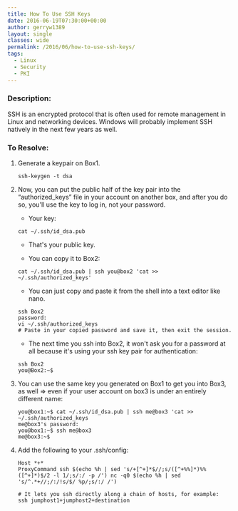 ```yaml
---
title: How To Use SSH Keys
date: 2016-06-19T07:30:00+00:00
author: gerryw1389
layout: single
classes: wide
permalink: /2016/06/how-to-use-ssh-keys/
tags:
  - Linux
  - Security
  - PKI
---
```

<!--more-->

### Description:

SSH is an encrypted protocol that is often used for remote management in Linux and networking devices. Windows will probably implement SSH natively in the next few years as well.

### To Resolve:

1. Generate a keypair on Box1.

   ```shell
   ssh-keygen -t dsa
   ```

2. Now, you can put the public half of the key pair into the &#8220;authorized_keys&#8221; file in your account on another box, and after you do so, you'll use the key to log in, not your password.

   - Your key:

   ```shell
   cat ~/.ssh/id_dsa.pub
   ```

   - That's your public key.

   - You can copy it to Box2:

   ```shell
   cat ~/.ssh/id_dsa.pub | ssh you@box2 'cat >> ~/.ssh/authorized_keys'
   ```

   - You can just copy and paste it from the shell into a text editor like nano.

   ```escape
   ssh Box2  
   password:  
   vi ~/.ssh/authorized_keys
   # Paste in your copied password and save it, then exit the session.
   ```

   - The next time you ssh into Box2, it won't ask you for a password at all because it's using your ssh key pair for authentication:  

   ```escape
   ssh Box2  
   you@Box2:~$
   ```


3. You can use the same key you generated on Box1 to get you into Box3, as well => even if your user account on box3 is under an entirely different name:

   ```shell
   you@box1:~$ cat ~/.ssh/id_dsa.pub | ssh me@box3 'cat >> ~/.ssh/authorized_keys
   me@box3's password:
   you@box1:~$ ssh me@box3
   me@box3:~$
   ```

4. Add the following to your .ssh/config:

   ```shell
   Host *+*
   ProxyCommand ssh $(echo %h | sed 's/+[^+]*$//;s/([^+%%]*)%%([^+]*)$/2 -l 1/;s/:/ -p /') nc -q0 $(echo %h | sed 's/^.*+//;/:/!s/$/ %p/;s/:/ /')

   # It lets you ssh directly along a chain of hosts, for example:
   ssh jumphost1+jumphost2+destination
   ```